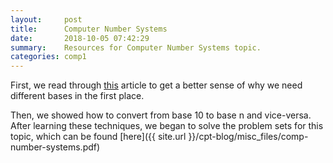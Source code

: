 ```yaml
---
layout:     post
title:      Computer Number Systems
date:       2018-10-05 07:42:29
summary:    Resources for Computer Number Systems topic.
categories: comp1
---
```


First, we read through
[this](https://betterexplained.com/articles/numbers-and-bases/)
article to get a better sense of why we need different bases in the
first place.

Then, we showed how to convert from base 10 to base n and vice-versa.
After learning these techniques, we began to solve the problem
sets for this topic, which can be found
[here]({{ site.url }}/cpt-blog/misc_files/comp-number-systems.pdf)
